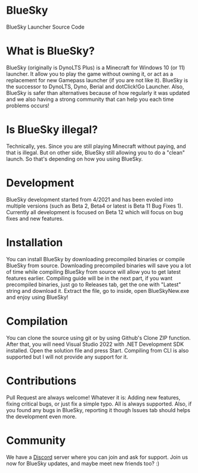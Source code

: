 # BlueSky
 BlueSky Launcher Source Code
 
 # What is BlueSky?
 BlueSky (originally is DynoLTS Plus) is a Minecraft for Windows 10 (or 11) launcher. It allow you to play the game without owning it, or act as a replacement for new Gamepass launcher (if you are not like it). BlueSky is the successor to DynoLTS, Dyno, Berial and dotClick!Go Launcher. Also, BlueSky is safer than alternatives because of how regularly it was updated and we also having a strong community that can help you each time problems occurs!

 # Is BlueSky illegal?
 Technically, yes. Since you are still playing Minecraft without paying, and that is illegal. But on other side, BlueSky still allowing you to do a "clean" launch. So that's depending on how you using BlueSky.

 # Development
 BlueSky development started from 4/2021 and has been evoled into multiple versions (such as Beta 2, Beta4 or latest is Beta 11 Bug Fixes 1). Currently all development is focused on Beta 12 which will focus on bug fixes and new features.

 # Installation
 You can install BlueSky by downloading precompiled binaries or compile BlueSky from source. Downloading precompiled binaries will save you a lot of time while compiling BlueSky from source will allow you to get latest features earlier. Compiling guide will be in the next part, if you want precompiled binaries, just go to Releases tab, get the one with "Latest" string and download it. Extract the file, go to inside, open BlueSkyNew.exe and enjoy using BlueSky!

 # Compilation
 You can clone the source using git or by using Github's Clone ZIP function. After that, you will need Visual Studio 2022 with .NET Development SDK installed. Open the solution file and press Start. Compiling from CLI is also supported but I will not provide any support for it.

 # Contributions
 Pull Request are always welcome! Whatever it is: Adding new features, fixing critical bugs, or just fix a simple typo. All is always supported. Also, if you found any bugs in BlueSky, reporting it though Issues tab should helps the development even more.

 # Community
 We have a [Discord](https://discord.gg/vkqHgbCRq8) server where you can join and ask for support. Join us now for BlueSky updates, and maybe meet new friends too? :)
